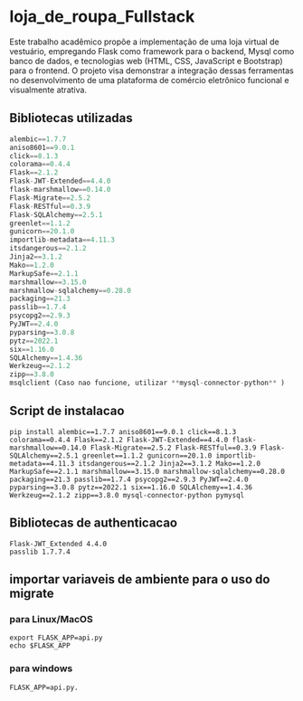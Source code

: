 # loja_de_roupa_Fullstack
Este trabalho acadêmico propõe a implementação de uma loja virtual de vestuário, empregando Flask como framework para o backend, Mysql como banco de dados, e tecnologias web (HTML, CSS, JavaScript e Bootstrap) para o frontend. O projeto visa demonstrar a integração dessas ferramentas no desenvolvimento de uma plataforma de comércio eletrônico funcional e visualmente atrativa.

## Bibliotecas utilizadas
```python
alembic==1.7.7
aniso8601==9.0.1
click==8.1.3
colorama==0.4.4
Flask==2.1.2
Flask-JWT-Extended==4.4.0
flask-marshmallow==0.14.0
Flask-Migrate==2.5.2
Flask-RESTful==0.3.9
Flask-SQLAlchemy==2.5.1
greenlet==1.1.2
gunicorn==20.1.0
importlib-metadata==4.11.3
itsdangerous==2.1.2
Jinja2==3.1.2
Mako==1.2.0
MarkupSafe==2.1.1
marshmallow==3.15.0
marshmallow-sqlalchemy==0.28.0
packaging==21.3
passlib==1.7.4
psycopg2==2.9.3
PyJWT==2.4.0
pyparsing==3.0.8
pytz==2022.1
six==1.16.0
SQLAlchemy==1.4.36
Werkzeug==2.1.2
zipp==3.8.0
msqlclient (Caso nao funcione, utilizar **mysql-connector-python** )
```

## Script de instalacao
```
pip install alembic==1.7.7 aniso8601==9.0.1 click==8.1.3 colorama==0.4.4 Flask==2.1.2 Flask-JWT-Extended==4.4.0 flask-marshmallow==0.14.0 Flask-Migrate==2.5.2 Flask-RESTful==0.3.9 Flask-SQLAlchemy==2.5.1 greenlet==1.1.2 gunicorn==20.1.0 importlib-metadata==4.11.3 itsdangerous==2.1.2 Jinja2==3.1.2 Mako==1.2.0 MarkupSafe==2.1.1 marshmallow==3.15.0 marshmallow-sqlalchemy==0.28.0 packaging==21.3 passlib==1.7.4 psycopg2==2.9.3 PyJWT==2.4.0 pyparsing==3.0.8 pytz==2022.1 six==1.16.0 SQLAlchemy==1.4.36 Werkzeug==2.1.2 zipp==3.8.0 mysql-connector-python pymysql
```

## Bibliotecas de authenticacao
```
Flask-JWT_Extended 4.4.0
passlib 1.7.7.4
```

## importar variaveis de ambiente para o uso do migrate
### para Linux/MacOS
```
export FLASK_APP=api.py
echo $FLASK_APP
```
### para windows
```
FLASK_APP=api.py.
```
